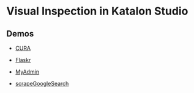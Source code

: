 # Visual Inspection in Katalon Studio

## Demos

-   [CURA](https://kazurayam.github.io/VisualInspectionInKatalonStudio_Reborn/store/CURA_VisualInspectionChronos-index.html)

-   [Flaskr](https://kazurayam.github.io/VisualInspectionInKatalonStudio_Reborn/store/Flaskr_VisualInspectionTwins-index.html)

-   [MyAdmin](https://kazurayam.github.io/VisualInspectionInKatalonStudio_Reborn/store/MyAdmin_VisualInspectionTwins-index.html)

-   [scrapeGoogleSearch](https://kazurayam.github.io/VisualInspectionInKatalonStudio_Reborn/store/scrapeGoogleSearch.html)
